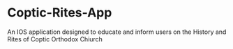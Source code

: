 # Coptic-Rites-App
An IOS application designed to educate and inform users on the History and Rites of Coptic Orthodox Chiurch
